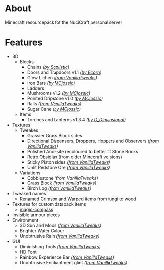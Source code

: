 # About

Minecraft resourcepack fot the NuciCraft personal server

# Features

- 3D
    - Blocks
        - Chains _([by Saplistic](https://planetminecraft.com/texture-pack/3d-chains))_
        - Doors and Trapdoors v1.1 _([by Ecorn](https://planetminecraft.com/texture-pack/3d-doors-amp-trapdoors))_
        - Glow Lichen _([from VanillaTweaks](https://vanillatweaks.net/picker/resource-packs))_
        - Iron Bars _([by MCjossic](https://curseforge.com/minecraft/texture-packs/three-dimensional-iron-bars))_
        - Ladders
        - Mushrooms v1.2 _([by MCjossic](https://curseforge.com/minecraft/texture-packs/three-dimensional-mushrooms))_
        - Pointed Dripstone v1.0 _([by MCjossic](https://www.curseforge.com/minecraft/texture-packs/three-dimensional-pointed-dripstone))_
        - Rails _([from VanillaTweaks](https://vanillatweaks.net/picker/resource-packs))_
        - Sugar Cane _([by MCjossic](https://curseforge.com/minecraft/texture-packs/three-dimensional-sugar-cane))_
    - Items
        - Torches and Lanterns v1.3.4 _([by D_Dimensional](https://planetminecraft.com/texture-pack/3d-hand-torch))_
- Textures
    - Tweakes
        - Grassier Grass Block sides
        - Directional Dispensers, Droppers, Hoppers and Observers _([from VanillaTweaks](https://vanillatweaks.net/picker/resource-packs))_
        - Polished Andesite recoloured to better fit Stone Bricks
        - Retro Obsidian (from older Minecraft versions)
        - Sticky Piston sides _([from VanillaTweaks](https://vanillatweaks.net/picker/resource-packs))_
        - Unlit Redstone Ore _([from VanillaTweaks](https://vanillatweaks.net/picker/resource-packs))_
    - Variations
        - Cobblestone _([from VanillaTweaks](https://vanillatweaks.net/picker/resource-packs))_
        - Grass Block _([from VanillaTweaks](https://vanillatweaks.net/picker/resource-packs))_
        - Birch Log _([from VanillaTweaks](https://vanillatweaks.net/picker/resource-packs))_
- Tweaked names
    - Renamed Crimson and Warped items from fungi to wood
- Textures for custom datapack items
    - [magic-compass](https://github.com/hmlendea/mc-datapack-magic_compass)
- Invisible armour pieces
- Environment
    - 3D Sun and Moon _([from VanillaTweaks](https://vanillatweaks.net/picker/resource-packs))_
    - Brighter Water Colour
    - Unobtrusive Rain _([from VanillaTweaks](https://vanillatweaks.net/picker/resource-packs))_
- GUI
    - Diminishing Tools _([from VanillaTweaks](https://vanillatweaks.net/picker/resource-packs))_
    - HD Font
    - Rainbow Experience Bar _([from VanillaTweaks](https://vanillatweaks.net/picker/resource-packs))_
    - Unobtrusive Enchantment glint _([from VanillaTweaks](https://vanillatweaks.net/picker/resource-packs))_

